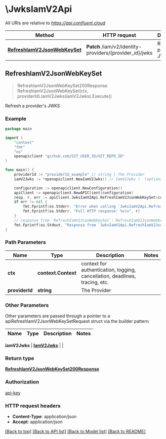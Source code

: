# \JwksIamV2Api

All URIs are relative to *https://api.confluent.cloud*

Method | HTTP request | Description
------------- | ------------- | -------------
[**RefreshIamV2JsonWebKeySet**](JwksIamV2Api.md#RefreshIamV2JsonWebKeySet) | **Patch** /iam/v2/identity-providers/{provider_id}/jwks | Refresh a provider&#39;s JWKS



## RefreshIamV2JsonWebKeySet

> RefreshIamV2JsonWebKeySet200Response RefreshIamV2JsonWebKeySet(ctx, providerId).IamV2Jwks(iamV2Jwks).Execute()

Refresh a provider's JWKS



### Example

```go
package main

import (
    "context"
    "fmt"
    "os"
    openapiclient "github.com/GIT_USER_ID/GIT_REPO_ID"
)

func main() {
    providerId := "providerId_example" // string | The Provider
    iamV2Jwks := *openapiclient.NewIamV2Jwks() // IamV2Jwks |  (optional)

    configuration := openapiclient.NewConfiguration()
    apiClient := openapiclient.NewAPIClient(configuration)
    resp, r, err := apiClient.JwksIamV2Api.RefreshIamV2JsonWebKeySet(context.Background(), providerId).IamV2Jwks(iamV2Jwks).Execute()
    if err != nil {
        fmt.Fprintf(os.Stderr, "Error when calling `JwksIamV2Api.RefreshIamV2JsonWebKeySet``: %v\n", err)
        fmt.Fprintf(os.Stderr, "Full HTTP response: %v\n", r)
    }
    // response from `RefreshIamV2JsonWebKeySet`: RefreshIamV2JsonWebKeySet200Response
    fmt.Fprintf(os.Stdout, "Response from `JwksIamV2Api.RefreshIamV2JsonWebKeySet`: %v\n", resp)
}
```

### Path Parameters


Name | Type | Description  | Notes
------------- | ------------- | ------------- | -------------
**ctx** | **context.Context** | context for authentication, logging, cancellation, deadlines, tracing, etc.
**providerId** | **string** | The Provider | 

### Other Parameters

Other parameters are passed through a pointer to a apiRefreshIamV2JsonWebKeySetRequest struct via the builder pattern


Name | Type | Description  | Notes
------------- | ------------- | ------------- | -------------

 **iamV2Jwks** | [**IamV2Jwks**](IamV2Jwks.md) |  | 

### Return type

[**RefreshIamV2JsonWebKeySet200Response**](RefreshIamV2JsonWebKeySet200Response.md)

### Authorization

[api-key](../README.md#api-key)

### HTTP request headers

- **Content-Type**: application/json
- **Accept**: application/json

[[Back to top]](#) [[Back to API list]](../README.md#documentation-for-api-endpoints)
[[Back to Model list]](../README.md#documentation-for-models)
[[Back to README]](../README.md)


